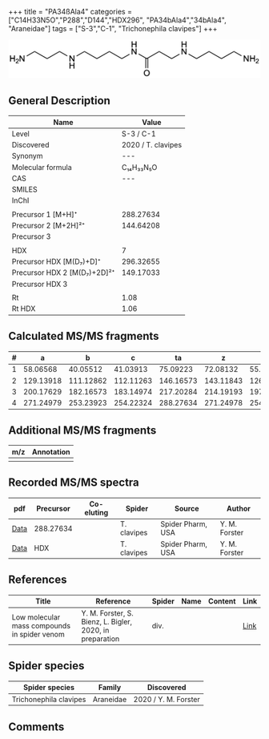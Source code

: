 +++
title = "PA34ßAla4"
categories = ["C14H33N5O","P288","D144","HDX296",
"PA34bAla4","34bAla4",
"Araneidae"]
tags = ["S-3","C-1",
"Trichonephila clavipes"]
+++

![](/img/PA34bAla4.png)

## General Description

| Name                       | Value              |
|----------------------------|--------------------|
| Level                      | S-3 / C-1          |
| Discovered                 | 2020 / T. clavipes |
| Synonym                    | ---                |
| Molecular formula          | C₁₄H₃₃N₅O                   |
| CAS                        | ---                |
| SMILES |   |
| InChI  |   |
|                            |                    |
| Precursor 1 [M+H]⁺         | 288.27634                   |
| Precursor 2 [M+2H]²⁺       | 144.64208                   |
| Precursor 3                |                    |
|                            |                    |
| HDX                        | 7                   |
| Precursor HDX   [M(D₇)+D]⁺   | 296.32655                   |
| Precursor HDX 2 [M(D₇)+2D]²⁺ | 149.17033                   |
| Precursor HDX 3            |                    |
|                            |                    |
| Rt                         | 1.08                   |
| Rt HDX                     | 1.06                   |

## Calculated MS/MS fragments

| # | a         | b         | c         | ta        | z         | y         | tz        |
|---|-----------|-----------|-----------|-----------|-----------|-----------|-----------|
| 1 | 58.06568 | 40.05512 | 41.03913 | 75.09223 | 72.08132 | 55.05477 | 89.10787 |
| 2 | 129.13918 | 111.12862 | 112.11263 | 146.16573 | 143.11843 | 126.09188 | 160.14498 |
| 3 | 200.17629 | 182.16573 | 183.14974 | 217.20284 | 214.19193 | 197.16538 | 231.21848 |
| 4 | 271.24979 | 253.23923 | 254.22324 | 288.27634 | 271.24978 | 254.22323 | 288.27633 |

## Additional MS/MS fragments

| m/z | Annotation |
|-----|------------|
|     |            |

## Recorded MS/MS spectra

| pdf                                             | Precursor | Co-eluting | Spider      | Source                       | Author        |
|-------------------------------------------------|-----------|------------|-------------|------------------------------|---------------|
| [Data](/pdf/N-clavipes/288_PA34bAla4_PA43bAla4_Nc.pdf) | 288.27634 |           | T. clavipes | Spider Pharm, USA | Y. M. Forster |
| [Data](/pdf/N-clavipes/288_PA34bAla4_PA43bAla4_Nc_HDX.pdf) | HDX |           | T. clavipes | Spider Pharm, USA | Y. M. Forster |


## References

| Title | Reference | Spider | Name | Content | Link |
|-------|-----------|--------|------|---------|------|
| Low molecular mass compounds in spider venom      | Y. M. Forster, S. Bienz, L. Bigler, 2020, in preparation          | div.       |   |   | [Link](unknown) |

## Spider species

| Spider species     | Family     | Discovered           |
|--------------------|------------|----------------------|
| Trichonephila clavipes | Araneidae | 2020 / Y. M. Forster |


## Comments